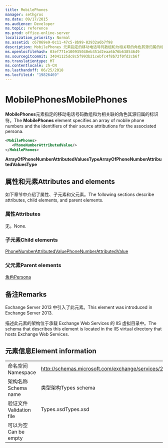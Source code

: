 ```yaml
---
title: MobilePhones
manager: sethgros
ms.date: 09/17/2015
ms.audience: Developer
ms.topic: reference
ms.prod: office-online-server
localization_priority: Normal
ms.assetid: c67069e9-0c11-47c5-8b99-82932a6b7f98
description: MobilePhones 元素指定的移动电话号码数组和为相关联的角色其源归属的标识符。
ms.openlocfilehash: 03ef771e100935040eb351d2eaa6b76b63854649
ms.sourcegitcommit: 34041125dc8c5f993b21cebfc4f8b72f0fd2cb6f
ms.translationtype: MT
ms.contentlocale: zh-CN
ms.lasthandoff: 06/25/2018
ms.locfileid: "19826469"
---
```

# <a name="mobilephones"></a><span data-ttu-id="7d184-103">MobilePhones</span><span class="sxs-lookup"><span data-stu-id="7d184-103">MobilePhones</span></span>

<span data-ttu-id="7d184-104">**MobilePhones**元素指定的移动电话号码数组和为相关联的角色其源归属的标识符。</span><span class="sxs-lookup"><span data-stu-id="7d184-104">The **MobilePhones** element specifies an array of mobile phone numbers and the identifiers of their source attributions for the associated persona.</span></span> 
  
```XML
<MobilePhones>
   <PhoneNumberAttributedValue/>
</MobilePhones>
```

 <span data-ttu-id="7d184-105">**ArrayOfPhoneNumberAttributedValuesType**</span><span class="sxs-lookup"><span data-stu-id="7d184-105">**ArrayOfPhoneNumberAttributedValuesType**</span></span>
## <a name="attributes-and-elements"></a><span data-ttu-id="7d184-106">属性和元素</span><span class="sxs-lookup"><span data-stu-id="7d184-106">Attributes and elements</span></span>

<span data-ttu-id="7d184-107">如下章节中介绍了属性、子元素和父元素。</span><span class="sxs-lookup"><span data-stu-id="7d184-107">The following sections describe attributes, child elements, and parent elements.</span></span>
  
### <a name="attributes"></a><span data-ttu-id="7d184-108">属性</span><span class="sxs-lookup"><span data-stu-id="7d184-108">Attributes</span></span>

<span data-ttu-id="7d184-109">无。</span><span class="sxs-lookup"><span data-stu-id="7d184-109">None.</span></span>
  
### <a name="child-elements"></a><span data-ttu-id="7d184-110">子元素</span><span class="sxs-lookup"><span data-stu-id="7d184-110">Child elements</span></span>

[<span data-ttu-id="7d184-111">PhoneNumberAttributedValue</span><span class="sxs-lookup"><span data-stu-id="7d184-111">PhoneNumberAttributedValue</span></span>](phonenumberattributedvalue.md)
  
### <a name="parent-elements"></a><span data-ttu-id="7d184-112">父元素</span><span class="sxs-lookup"><span data-stu-id="7d184-112">Parent elements</span></span>

[<span data-ttu-id="7d184-113">角色</span><span class="sxs-lookup"><span data-stu-id="7d184-113">Persona</span></span>](persona.md)
  
## <a name="remarks"></a><span data-ttu-id="7d184-114">备注</span><span class="sxs-lookup"><span data-stu-id="7d184-114">Remarks</span></span>

<span data-ttu-id="7d184-115">Exchange Server 2013 中引入了此元素。</span><span class="sxs-lookup"><span data-stu-id="7d184-115">This element was introduced in Exchange Server 2013.</span></span>
  
<span data-ttu-id="7d184-116">描述此元素的架构位于承载 Exchange Web Services 的 IIS 虚拟目录中。</span><span class="sxs-lookup"><span data-stu-id="7d184-116">The schema that describes this element is located in the IIS virtual directory that hosts Exchange Web Services.</span></span>
  
## <a name="element-information"></a><span data-ttu-id="7d184-117">元素信息</span><span class="sxs-lookup"><span data-stu-id="7d184-117">Element information</span></span>

|||
|:-----|:-----|
|<span data-ttu-id="7d184-118">命名空间</span><span class="sxs-lookup"><span data-stu-id="7d184-118">Namespace</span></span>  <br/> |http://schemas.microsoft.com/exchange/services/2006/types  <br/> |
|<span data-ttu-id="7d184-119">架构名称</span><span class="sxs-lookup"><span data-stu-id="7d184-119">Schema name</span></span>  <br/> |<span data-ttu-id="7d184-120">类型架构</span><span class="sxs-lookup"><span data-stu-id="7d184-120">Types schema</span></span>  <br/> |
|<span data-ttu-id="7d184-121">验证文件</span><span class="sxs-lookup"><span data-stu-id="7d184-121">Validation file</span></span>  <br/> |<span data-ttu-id="7d184-122">Types.xsd</span><span class="sxs-lookup"><span data-stu-id="7d184-122">Types.xsd</span></span>  <br/> |
|<span data-ttu-id="7d184-123">可以为空</span><span class="sxs-lookup"><span data-stu-id="7d184-123">Can be empty</span></span>  <br/> ||
   

